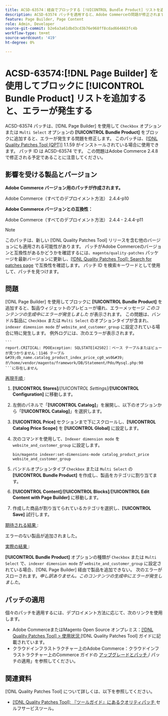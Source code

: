 ```yaml
---
title: ACSD-63574：経由でブロックする [!UICONTROL Bundle Product] リストを追加すると  [!DNL Page Builder]  エラーが発生する
description: ACSD-63574 パッチを適用すると、Adobe Commerceの問題が修正されます。この問題では、「Checkbox」または「Multi Select」オプションを持つ**[!UICONTROL Bundle Product]**を  [!DNL Page Builder]  経由でブロックに追加するとエラーが発生します。
feature: Page Builder, Page Content
role: Admin, Developer
source-git-commit: b2e6a3a61dbd3cd3b76e968ff8cdad664663fc4b
workflow-type: tm+mt
source-wordcount: '419'
ht-degree: 0%

---
```


# ACSD-63574:[!DNL Page Builder] を使用してブロックに [!UICONTROL Bundle Product] リストを追加すると、エラーが発生する

ACSD-63574 パッチは、[!DNL Page Builder] を使用して `Checkbox` オプションまたは `Multi Select` オプションの **[!UICONTROL Bundle Product]** をブロックに追加すると、エラーが発生する問題を修正します。 このパッチは、[[!DNL Quality Patches Tool (QPT)]](/help/tools/quality-patches-tool/quality-patches-tool-to-self-serve-quality-patches.md) 1.1.59 がインストールされている場合に使用できます。 パッチ ID は ACSD-63574 です。 この問題はAdobe Commerce 2.4.8 で修正される予定であることに注意してください。

## 影響を受ける製品とバージョン

**Adobe Commerce バージョン用のパッチが作成されます。**

Adobe Commerce（すべてのデプロイメント方法） 2.4.4-p10

**Adobe Commerce バージョンとの互換性：**

Adobe Commerce（すべてのデプロイメント方法） 2.4.4 - 2.4.4-p11

>[!NOTE]
>
>このパッチは、新しい [!DNL Quality Patches Tool] リリースを含む他のバージョンにも適用される可能性があります。 パッチがAdobe Commerceのバージョンと互換性があるかどうかを確認するには、`magento/quality-patches` パッケージを最新バージョンに更新し、[[!DNL Quality Patches Tool]: Search for patches page](https://experienceleague.adobe.com/tools/commerce-quality-patches/index.html) で互換性を確認します。 パッチ ID を検索キーワードとして使用して、パッチを見つけます。

## 問題

[!DNL Page Builder] を使用してブロックに **[!UICONTROL Bundle Product]** を追加すると、製品ウィジェットのプレビューが壊れ、エラーメッセージ *このコンテンツの生成中にエラーが発生しました* が表示されます。 この問題は、バンドル製品に `Checkbox` または `Multi Select` のオプションタイプが含まれ、`indexer dimension mode` が `website_and_customer_group` に設定されている場合に特に発生します。 例外ログには、次のエラーが表示されます。

    ```
    report.CRITICAL: PDOException: SQLSTATE[42S02]：ベース テーブルまたはビューが見つかりません：1146 テーブル &#39;db_name.catalog_product_index_price_cg0_ws0&#39;が/home/vendor/magento/framework/DB/Statement/Pdo/Mysql.php:90
    ```に存在しません 

<u> 再現手順 </u>:

1. **[!UICONTROL Stores]**/*[!UICONTROL Settings]*/**[!UICONTROL Configuration]** に移動します。
1. 左側のパネルで「**[!UICONTROL Catalog]**」を展開し、以下のオプションから「**[!UICONTROL Catalog]**」を選択します。
1. **[!UICONTROL Price]** セクションまで下にスクロールし、**[!UICONTROL Catalog Price Scope]** を **[!UICONTROL Global]** に設定します。
1. 次のコマンドを使用して、`Indexer dimension mode` を `website_and_customer_group` に設定します。

   `bin/magento indexer:set-dimensions-mode catalog_product_price website_and_customer_group`

1. バンドルオプションタイプ `Checkbox` または `Multi Select` の **[!UICONTROL Bundle Product]** を作成し、製品をカテゴリに割り当てます。
1. **[!UICONTROL Content]**/**[!UICONTROL Blocks]**/**[!UICONTROL Edit Content with Page Builder]** に移動します。
1. 作成した商品が割り当てられているカテゴリを選択し、**[!UICONTROL Save]** 試行します。

<u> 期待される結果 </u>:

エラーのない製品が追加されました。

<u> 実際の結果 </u>:

**[!UICONTROL Bundle Product]** オプションの種類が `Checkbox` または `Multi Select` で、`indexer dimension mode` が `website_and_customer_group` に設定されている場合、[!DNL Page Builder] 経由で製品を追加できない。 次のエラーがスローされます。*申し訳ありません。このコンテンツの生成中にエラーが発生しました*。


## パッチの適用

個々のパッチを適用するには、デプロイメント方法に応じて、次のリンクを使用します。

* Adobe CommerceまたはMagento Open Source オンプレミス：[[!DNL Quality Patches Tool] > 使用状況 ](/help/tools/quality-patches-tool/usage.md) [!DNL Quality Patches Tool] ガイドに記載されています。
* クラウドインフラストラクチャー上のAdobe Commerce：クラウドインフラストラクチャー上のCommerce ガイドの [ アップグレードとパッチ ](https://experienceleague.adobe.com/docs/commerce-cloud-service/user-guide/develop/upgrade/apply-patches.html)/ パッチの適用」を参照してください。


## 関連資料

[!DNL Quality Patches Tool] について詳しくは、以下を参照してください。

* [[!DNL Quality Patches Tool]: 『ツールガイド』にあるクオリティパッチ ](/help/tools/quality-patches-tool/quality-patches-tool-to-self-serve-quality-patches.md) セルフサービスツール。
